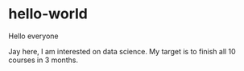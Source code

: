 # hello-world

Hello everyone

Jay here, I am interested on data science. My target is to finish all 10 courses in 3 months.
